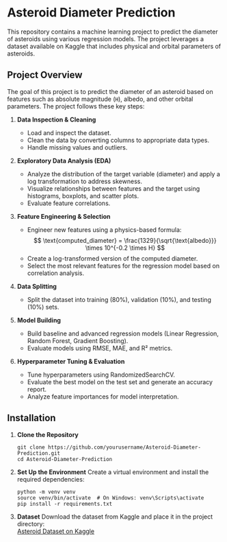
# Asteroid Diameter Prediction

This repository contains a machine learning project to predict the diameter of asteroids using various regression models. The project leverages a dataset available on Kaggle that includes physical and orbital parameters of asteroids.

## Project Overview

The goal of this project is to predict the diameter of an asteroid based on features such as absolute magnitude (`H`), albedo, and other orbital parameters. The project follows these key steps:

1. **Data Inspection & Cleaning**  
   - Load and inspect the dataset.
   - Clean the data by converting columns to appropriate data types.
   - Handle missing values and outliers.

2. **Exploratory Data Analysis (EDA)**  
   - Analyze the distribution of the target variable (diameter) and apply a log transformation to address skewness.
   - Visualize relationships between features and the target using histograms, boxplots, and scatter plots.
   - Evaluate feature correlations.

3. **Feature Engineering & Selection**  
   - Engineer new features using a physics-based formula:
     $$
     \text{computed_diameter} = \frac{1329}{\sqrt{\text{albedo}}} \times 10^{-0.2 \times H}
     $$
   - Create a log-transformed version of the computed diameter.
   - Select the most relevant features for the regression model based on correlation analysis.

4. **Data Splitting**  
   - Split the dataset into training (80%), validation (10%), and testing (10%) sets.

5. **Model Building**  
   - Build baseline and advanced regression models (Linear Regression, Random Forest, Gradient Boosting).
   - Evaluate models using RMSE, MAE, and R² metrics.

6. **Hyperparameter Tuning & Evaluation**  
   - Tune hyperparameters using RandomizedSearchCV.
   - Evaluate the best model on the test set and generate an accuracy report.
   - Analyze feature importances for model interpretation.

## Installation

1. **Clone the Repository**

   ```
   git clone https://github.com/yourusername/Asteroid-Diameter-Prediction.git
   cd Asteroid-Diameter-Prediction
   
2. **Set Up the Environment**
   Create a virtual environment and install the required dependencies:
   ```
   python -m venv venv
   source venv/bin/activate  # On Windows: venv\Scripts\activate
   pip install -r requirements.txt

3. **Dataset**
   Download the dataset from Kaggle and place it in the project directory:\
   [Asteroid Dataset on Kaggle](https://www.kaggle.com/datasets/sakhawat18/asteroid-dataset)
